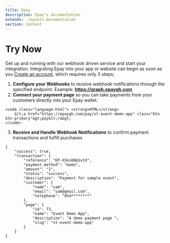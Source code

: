 ```yaml
---
title: Epay
description: Epay's documentation
extends: _layouts.documentation
section: content
---
```


# Try Now 

Get up and running with our webhook driven service and start your integration. Integrating Epay into your app or website can begin as soon as you [Create an account](https://epaygh.com/register), which requires only 3 steps;


1. **Configure your Webhooks** to receive webhook notifications through the specified endpoint. Example: **https://graph.epaygh.com**
2. **Connect your payment page** so you can take payments from your customers directly into your Epay wallet.
```
<code class="language-html"> <strong>HTML</strong>
    &lt;a href="https://epaygh.com/pay/st-event-demo-app" class="btn btn-primary"&gt;pay&lt;/a&gt;
</code>
````
3. **Receive and Handle Webhook Notifications** to confirm payment transactions and fulfill purchases
```
{
    "success": true,
    "transaction": {
        "reference": "EP-XSks6NGSvtd",
        "payment_method": "momo",
        "amount": "1",
        "status": "success",
        "description": "Payment for sample event",
        "customer": {
            "name": "sam",
            "email": "sam@gmail.com",
            "telephone": "054********"
        },
        "page": {
            "id": 73,
            "name": "Event Demo App",
            "description": "A demo payment page ",
            "slug": "st-event-demo-app"
        }
    }
}
```